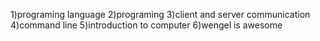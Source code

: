 1)programing language 2)programing 3)client and server communication 4)command line 5)introduction to computer
6)wengel is awesome